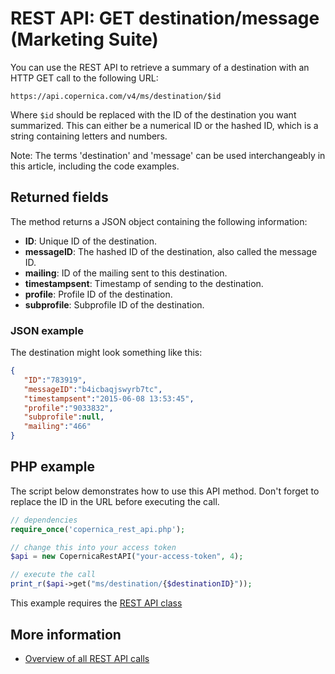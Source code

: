 # REST API: GET destination/message (Marketing Suite)

You can use the REST API to retrieve a summary of a destination with an HTTP 
GET call to the following URL:

`https://api.copernica.com/v4/ms/destination/$id`

Where `$id` should be replaced with the ID of the destination you want summarized. 
This can either be a numerical ID or the hashed ID, which is a string 
containing letters and numbers.

Note: The terms 'destination' and 'message' can be used interchangeably 
in this article, including the code examples.

## Returned fields

The method returns a JSON object containing the following information:

* **ID**: Unique ID of the destination.        
* **messageID**: The hashed ID of the destination, also called the message ID.   
* **mailing**: ID of the mailing sent to this destination.
* **timestampsent**: Timestamp of sending to the destination.
* **profile**: Profile ID of the destination.
* **subprofile**: Subprofile ID of the destination.

### JSON example

The destination might look something like this:

```json
{  
   "ID":"783919",
   "messageID":"b4icbaqjswyrb7tc",
   "timestampsent":"2015-06-08 13:53:45",
   "profile":"9033832",
   "subprofile":null,
   "mailing":"466"
}
```

## PHP example

The script below demonstrates how to use this API method. Don't forget 
to replace the ID in the URL before executing the call.

```php
// dependencies
require_once('copernica_rest_api.php');

// change this into your access token
$api = new CopernicaRestAPI("your-access-token", 4);

// execute the call
print_r($api->get("ms/destination/{$destinationID}"));
```

This example requires the [REST API class](./rest-php)

## More information

* [Overview of all REST API calls](./rest-api)
